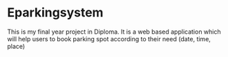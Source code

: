# Eparkingsystem
This is my final year project in Diploma. It is a web based application which will help users to book parking spot according to their need (date, time, place)
